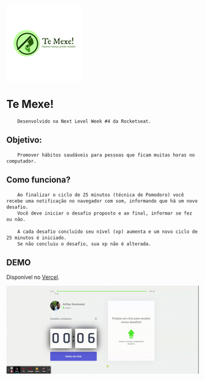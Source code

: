 ![](https://github.com/agsvensson/temexe-next/blob/main/docs/logo.png)
# Te Mexe!

		Desenvolvido na Next Level Week #4 da Rocketseat.

## Objetivo:
		Promover hábitos saudáveis para pessoas que ficam muitas horas no computador.

## Como funciona?
		Ao finalizar o ciclo de 25 minutos (técnica de Pomodoro) você recebe uma notificação no navegador com som, informando que há um novo desafio.
		Você deve iniciar o desafio proposto e ao final, informar se fez ou não.
		
		A cada desafio concluído seu nível (xp) aumenta e um novo ciclo de 25 minutos é iniciado.
		Se não concluiu o desafio, sua xp não é alterada.

## DEMO

Disponível no [Vercel](http://temexe-agsvensson.vercel.app/).

<img src="./docs/Te_Mexe.gif">